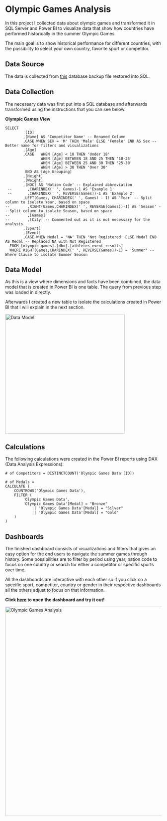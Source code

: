 # Olympic Games Analysis
In this project I collected data about olympic games and transformed it in SQL Server and Power BI to visualize data that show how countries have performed historically in the summer Olympic Games.

The main goal is to show historical performance for different countries, with the possibility to select your own country, favorite sport or competitor.

## Data Source
The data is collected from [this](https://www.dropbox.com/s/3sxwx52o3x8ozj7/olympic_games.bak?dl=0) database backup file restored into SQL.


## Data Collection
The necessary data was first put into a SQL database and afterwards transformed using the instructions that you can see below.

__Olympic Games View__
```
SELECT
         [ID]
        ,[Name] AS 'Competitor Name' -- Renamed Column
        ,CASE WHEN SEX = 'M' THEN 'Male' ELSE 'Female' END AS Sex -- Better name for filters and visualizations
        ,[Age]
		,CASE	WHEN [Age] < 18 THEN 'Under 18'
				WHEN [Age] BETWEEN 18 AND 25 THEN '18-25'
				WHEN [Age] BETWEEN 25 AND 30 THEN '25-30'
				WHEN [Age] > 30 THEN 'Over 30'
		 END AS [Age Grouping]
        ,[Height]
        ,[Weight]
        ,[NOC] AS 'Nation Code' -- Explained abbreviation
 --       ,CHARINDEX(' ', Games)-1 AS 'Example 1'
 --       ,CHARINDEX(' ', REVERSE(Games))-1 AS 'Example 2'
        ,LEFT(Games, CHARINDEX(' ', Games) - 1) AS 'Year' -- Split column to isolate Year, based on space
--        ,RIGHT(Games,CHARINDEX(' ', REVERSE(Games))-1) AS 'Season' -- Split column to isolate Season, based on space
--        ,[Games]
--        ,[City] -- Commented out as it is not necessary for the analysis
        ,[Sport]
        ,[Event]
        ,CASE WHEN Medal = 'NA' THEN 'Not Registered' ELSE Medal END AS Medal -- Replaced NA with Not Registered
  FROM [olympic_games].[dbo].[athletes_event_results]
  WHERE RIGHT(Games,CHARINDEX(' ', REVERSE(Games))-1) = 'Summer' -- Where Clause to isolate Summer Season
```

## Data Model
As this is a view where dimensions and facts have been combined, the data model that is created in Power BI is one table. The query from previous step was loaded in directly.

Afterwards I created a new table to isolate the calculations created in Power BI that I will explain in the next section. 

<img width="384" alt="Data Model" src="https://user-images.githubusercontent.com/61323876/135506538-b1aa9a41-0bc3-4023-b060-1b3aca4ea000.png">

## Calculations
The following calculations were created in the Power BI reports using DAX (Data Analysis Expressions):
```
# of Competitors = DISTINCTCOUNT('Olympic Games Data'[ID])

# of Medals = 
CALCULATE (
    COUNTROWS('Olympic Games Data'),
    FILTER (
        'Olympic Games Data',
        'Olympic Games Data'[Medal] = "Bronze"
            || 'Olympic Games Data'[Medal] = "Silver"
            || 'Olympic Games Data'[Medal] = "Gold"
    )
)
```

## Dashboards
The finished dashboard consists of visualizations and filters that gives an easy option for the end users to navigate the summer games through history. Some possibilities are to filter by period using year, nation code to focus on one country or search for either a competitor or specific sports over time.

All the dashboards are interactive with each other so if you click on a specific sport, competitor, country or gender in their respective dashboards all the others adjust to focus on that information.

__Click [here](https://app.powerbi.com/view?r=eyJrIjoiMTUzZTZjYTMtMjNjMi00NzQyLWI5ZjgtNTQxMzQ3NjM0YTA0IiwidCI6IjBiZmE4NTAwLWIxZjItNDU2Ni1iYWYxLTZmNTkzNzA4OTNlNyIsImMiOjh9&pageName=ReportSection) to open the dashboard and try it out!__

<img width="672" alt="Olympic Games Analysis" src="https://user-images.githubusercontent.com/61323876/135506469-d1b07b50-8660-480e-ac9f-810cfa01f8b9.png">

